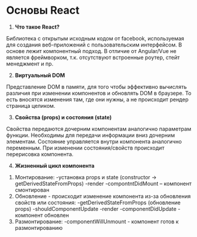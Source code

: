 # Основы React

1. **Что такое React?**

Библиотека с открытым исходным кодом от facebook, используемая для создания веб-приложений с пользовательским интерфейсом. В основе лежит компонентный подход. В отличие от Angular/Vue не является фреймворком, т.к. отсутствуют встроенные роутер, стейт менеджмент и пр.

2. **Виртуальный DOM**

Представление DOM в памяти, для того чтобы эффективно вычислять различия при изменении компонентов и обновлять DOM в браузере. То есть вносятся изменения там, где они нужны, а не происходит рендер страница целиком.

3. **Свойства (props) и состояния (state)**

Свойства передаются дочерним компонентам аналогично параметрам функции. Необходимы для передачи информации вниз дочерним элементам.
Состояние управляется внутри компонента аналогично переменным. 
При изменении состояния/свойств происходит перерисовка компонента.

4. **Жизненный цикл компонента**

  1) Монтирование: 
      -установка props и state (constructor -> getDerivedStateFromProps)
      -render
      -compontntDidMount – компонент смонтирован
  2) Обновление - происходит изменение компонента из-за обновления свойств или состояния:
      -getDerivedStateFromProps (обновление props)
      -shouldComponentUpdate
      -render
      -componentDidUpdate - компонент обновлен
  3) Размонтирование:
      -componentWillUnmount - компонент готов к размонтированию
      



